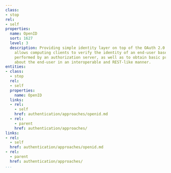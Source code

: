 ```yaml
---
class:
- stop
rel:
- self
properties:
  name: OpenID
  sort: 1627
  level: 3
  description: Providing simple identity layer on top of the OAuth 2.0 protocol, which
    allows computing clients to verify the identity of an end-user based on the authentication
    performed by an authorization server, as well as to obtain basic profile information
    about the end-user in an interoperable and REST-like manner.
entities:
- class:
  - stop
  rel:
  - self
  properties:
    name: OpenID
  links:
  - rel:
    - self
    href: authentication/approaches/openid.md
  - rel:
    - parent
    href: authentication/approaches/
links:
- rel:
  - self
  href: authentication/approaches/openid.md
- rel:
  - parent
  href: authentication/approaches/
...
```

